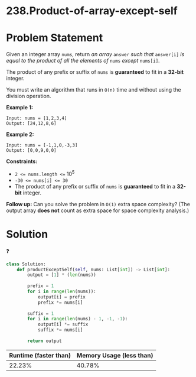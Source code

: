 # 238.Product-of-array-except-self

# Problem Statement

Given an integer array `nums`, return *an array* `answer` *such that* `answer[i]` *is equal to the product of all the elements of* `nums` *except* `nums[i]`.

The product of any prefix or suffix of `nums` is **guaranteed** to fit in a **32-bit** integer.

You must write an algorithm that runs in `O(n)` time and without using the division operation.

**Example 1:**

```other
Input: nums = [1,2,3,4]
Output: [24,12,8,6]
```

**Example 2:**

```other
Input: nums = [-1,1,0,-3,3]
Output: [0,0,9,0,0]
```

**Constraints:**

- `2 <= nums.length <=` $10^5$
- `-30 <= nums[i] <= 30`
- The product of any prefix or suffix of `nums` is **guaranteed** to fit in a **32-bit** integer.

**Follow up:** Can you solve the problem in `O(1)` extra space complexity? (The output array **does not** count as extra space for space complexity analysis.)

# Solution

❓️

```python
class Solution:
    def productExceptSelf(self, nums: List[int]) -> List[int]:
        output = [1] * (len(nums))
        
        prefix = 1
        for i in range(len(nums)):
            output[i] = prefix
            prefix *= nums[i]
        
        suffix = 1
        for i in range(len(nums) - 1, -1, -1):
            output[i] *= suffix
            suffix *= nums[i]
        
        return output
```

| **Runtime (faster than)** | **Memory Usage (less than)** |
| ------------------------- | ---------------------------- |
| 22.23%                    | 40.78%                       |

